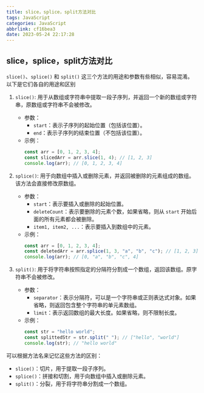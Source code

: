 ```yaml
---
title: slice，splice，split方法对比
tags: JavaScript
categories: JavaScript
abbrlink: cf16bea3
date: 2023-05-24 22:17:28
---
```

## slice，splice，split方法对比
`slice()`、`splice()` 和 `split()` 这三个方法的用途和参数有些相似，容易混淆。以下是它们各自的用途和区别

1. `slice()`: 用于从数组或字符串中提取一段子序列，并返回一个新的数组或字符串，原数组或字符串不会被修改。

   - 参数：
     - `start`：表示子序列的起始位置（包括该位置）。
     - `end`：表示子序列的结束位置（不包括该位置）。
   - 示例：
     ```js
     const arr = [0, 1, 2, 3, 4];
     const slicedArr = arr.slice(1, 4); // [1, 2, 3]
     console.log(arr); // [0, 1, 2, 3, 4]
     ```

2. `splice()`: 用于向数组中插入或删除元素，并返回被删除的元素组成的数组。该方法会直接修改原数组。

   - 参数：
     - `start`：表示要插入或删除的起始位置。
     - `deleteCount`：表示要删除的元素个数，如果省略，则从 `start` 开始后面的所有元素都会被删除。
     - `item1, item2, ...`：表示要插入到数组中的元素。
   - 示例：
     ```js
     const arr = [0, 1, 2, 3, 4];
     const deletedArr = arr.splice(1, 3, "a", "b", "c"); // [1, 2, 3]
     console.log(arr); // [0, "a", "b", "c", 4]
     ```

3. `split()`: 用于将字符串按照指定的分隔符分割成一个数组，返回该数组。原字符串不会被修改。

   - 参数：
     - `separator`：表示分隔符，可以是一个字符串或正则表达式对象。如果省略，则返回包含整个字符串的单元素数组。
     - `limit`：表示返回数组的最大长度。如果省略，则不限制长度。
   - 示例：
     ```js
     const str = "hello world";
     const splittedStr = str.split(" "); // ["hello", "world"]
     console.log(str); // "hello world"
     ```

可以根据方法名来记忆这些方法的区别：

- `slice()`：切片，用于提取一段子序列。
- `splice()`：拼接和切割，用于向数组中插入或删除元素。
- `split()`：分裂，用于将字符串分割成一个数组。
